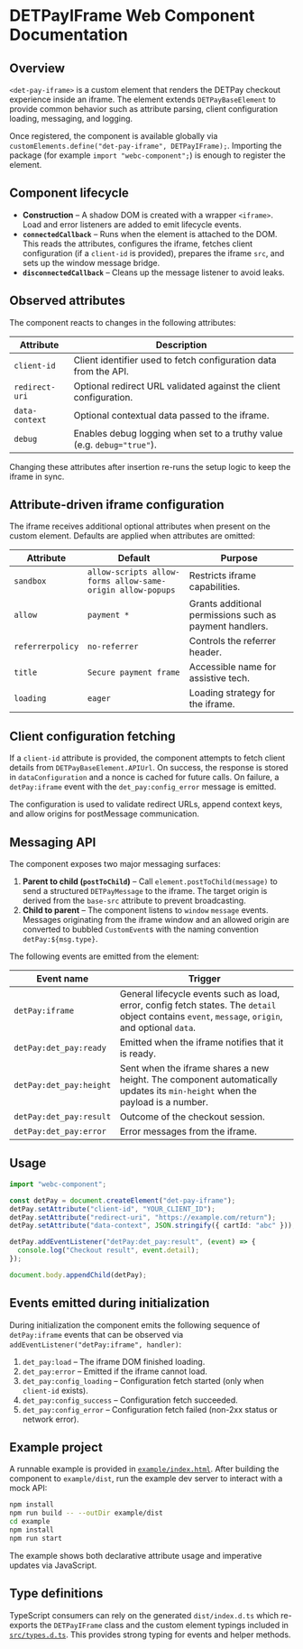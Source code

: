 # DETPayIFrame Web Component Documentation

## Overview
`<det-pay-iframe>` is a custom element that renders the DETPay checkout experience inside an iframe. The element extends `DETPayBaseElement` to provide common behavior such as attribute parsing, client configuration loading, messaging, and logging.

Once registered, the component is available globally via `customElements.define("det-pay-iframe", DETPayIFrame);`. Importing the package (for example `import "webc-component";`) is enough to register the element.

## Component lifecycle
- **Construction** – A shadow DOM is created with a wrapper `<iframe>`. Load and error listeners are added to emit lifecycle events.
- **`connectedCallback`** – Runs when the element is attached to the DOM. This reads the attributes, configures the iframe, fetches client configuration (if a `client-id` is provided), prepares the iframe `src`, and sets up the window message bridge.
- **`disconnectedCallback`** – Cleans up the message listener to avoid leaks.

## Observed attributes
The component reacts to changes in the following attributes:

| Attribute | Description |
| --- | --- |
| `client-id` | Client identifier used to fetch configuration data from the API. |
| `redirect-uri` | Optional redirect URL validated against the client configuration. |
| `data-context` | Optional contextual data passed to the iframe. |
| `debug` | Enables debug logging when set to a truthy value (e.g. `debug="true"`). |

Changing these attributes after insertion re-runs the setup logic to keep the iframe in sync.

## Attribute-driven iframe configuration
The iframe receives additional optional attributes when present on the custom element. Defaults are applied when attributes are omitted:

| Attribute | Default | Purpose |
| --- | --- | --- |
| `sandbox` | `allow-scripts allow-forms allow-same-origin allow-popups` | Restricts iframe capabilities. |
| `allow` | `payment *` | Grants additional permissions such as payment handlers. |
| `referrerpolicy` | `no-referrer` | Controls the referrer header. |
| `title` | `Secure payment frame` | Accessible name for assistive tech. |
| `loading` | `eager` | Loading strategy for the iframe. |

## Client configuration fetching
If a `client-id` attribute is provided, the component attempts to fetch client details from `DETPayBaseElement.APIUrl`. On success, the response is stored in `dataConfiguration` and a nonce is cached for future calls. On failure, a `detPay:iframe` event with the `det_pay:config_error` message is emitted.

The configuration is used to validate redirect URLs, append context keys, and allow origins for postMessage communication.

## Messaging API
The component exposes two major messaging surfaces:

1. **Parent to child (`postToChild`)** – Call `element.postToChild(message)` to send a structured `DETPayMessage` to the iframe. The target origin is derived from the `base-src` attribute to prevent broadcasting.
2. **Child to parent** – The component listens to `window` `message` events. Messages originating from the iframe window and an allowed origin are converted to bubbled `CustomEvent`s with the naming convention `detPay:${msg.type}`.

The following events are emitted from the element:

| Event name | Trigger |
| --- | --- |
| `detPay:iframe` | General lifecycle events such as load, error, config fetch states. The `detail` object contains `event`, `message`, `origin`, and optional `data`. |
| `detPay:det_pay:ready` | Emitted when the iframe notifies that it is ready. |
| `detPay:det_pay:height` | Sent when the iframe shares a new height. The component automatically updates its `min-height` when the payload is a number. |
| `detPay:det_pay:result` | Outcome of the checkout session. |
| `detPay:det_pay:error` | Error messages from the iframe. |

## Usage
```ts
import "webc-component";

const detPay = document.createElement("det-pay-iframe");
detPay.setAttribute("client-id", "YOUR_CLIENT_ID");
detPay.setAttribute("redirect-uri", "https://example.com/return");
detPay.setAttribute("data-context", JSON.stringify({ cartId: "abc" }));

detPay.addEventListener("detPay:det_pay:result", (event) => {
  console.log("Checkout result", event.detail);
});

document.body.appendChild(detPay);
```

## Events emitted during initialization
During initialization the component emits the following sequence of `detPay:iframe` events that can be observed via `addEventListener("detPay:iframe", handler)`:

1. `det_pay:load` – The iframe DOM finished loading.
2. `det_pay:error` – Emitted if the iframe cannot load.
3. `det_pay:config_loading` – Configuration fetch started (only when `client-id` exists).
4. `det_pay:config_success` – Configuration fetch succeeded.
5. `det_pay:config_error` – Configuration fetch failed (non-2xx status or network error).

## Example project
A runnable example is provided in [`example/index.html`](../example/index.html). After building the component to `example/dist`, run the example dev server to interact with a mock API:

```bash
npm install
npm run build -- --outDir example/dist
cd example
npm install
npm run start
```

The example shows both declarative attribute usage and imperative updates via JavaScript.

## Type definitions
TypeScript consumers can rely on the generated `dist/index.d.ts` which re-exports the `DETPayIFrame` class and the custom element typings included in [`src/types.d.ts`](../src/types.d.ts). This provides strong typing for events and helper methods.
